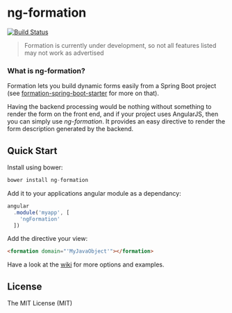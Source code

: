 # ng-formation

[![Build Status](https://travis-ci.org/mattem/ng-formation.svg?branch=master)](https://travis-ci.org/mattem/ng-formation)

> Formation is currently under development, so not all features listed may not work as advertised 

### What is ng-formation?
Formation lets you build dynamic forms easily from a Spring Boot project (see [formation-spring-boot-starter](https://github.com/mattem/formation-spring-boot-starter) for more on that).

Having the backend processing would be nothing without something to render the form on the front end, and if your project uses AngularJS, then you can simply use _ng-formation_. It provides an easy directive to render the form description generated by the backend.

## Quick Start

Install using bower:

```javascript
bower install ng-formation
```

Add it to your applications angular module as a dependancy: 

```javascript
angular
  .module('myapp', [
    'ngFormation'
  ])
```

Add the directive your view:


```html
<formation domain="'MyJavaObject'"></formation>
```

Have a look at the [wiki](https://github.com/mattem/ng-formation/wiki) for more options and examples.

## License

The MIT License (MIT)
